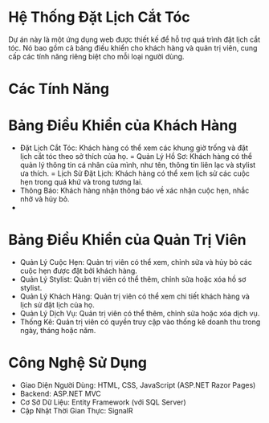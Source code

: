 # Hệ Thống Đặt Lịch Cắt Tóc
Dự án này là một ứng dụng web được thiết kế để hỗ trợ quá trình đặt lịch cắt tóc. Nó bao gồm cả bảng điều khiển cho khách hàng và quản trị viên, cung cấp các tính năng riêng biệt cho mỗi loại người dùng.

# Các Tính Năng

# Bảng Điều Khiển của Khách Hàng
- Đặt Lịch Cắt Tóc: Khách hàng có thể xem các khung giờ trống và đặt lịch cắt tóc theo sở thích của họ.
= Quản Lý Hồ Sơ: Khách hàng có thể quản lý thông tin cá nhân của mình, như tên, thông tin liên lạc và stylist ưa thích.
= Lịch Sử Đặt Lịch: Khách hàng có thể xem lịch sử các cuộc hẹn trong quá khứ và trong tương lai.
- Thông Báo: Khách hàng nhận thông báo về xác nhận cuộc hẹn, nhắc nhở và hủy bỏ.
- 
# Bảng Điều Khiển của Quản Trị Viên
- Quản Lý Cuộc Hẹn: Quản trị viên có thể xem, chỉnh sửa và hủy bỏ các cuộc hẹn được đặt bởi khách hàng.
- Quản Lý Stylist: Quản trị viên có thể thêm, chỉnh sửa hoặc xóa hồ sơ stylist.
- Quản Lý Khách Hàng: Quản trị viên có thể xem chi tiết khách hàng và lịch sử đặt lịch của họ.
- Quản Lý Dịch Vụ: Quản trị viên có thể thêm, chỉnh sửa hoặc xóa dịch vụ.
- Thống Kê: Quản trị viên có quyền truy cập vào thống kê doanh thu trong ngày, tháng hoặc năm.

# Công Nghệ Sử Dụng
- Giao Diện Người Dùng: HTML, CSS, JavaScript (ASP.NET Razor Pages)
- Backend: ASP.NET MVC
- Cơ Sở Dữ Liệu: Entity Framework (với SQL Server)
- Cập Nhật Thời Gian Thực: SignalR
